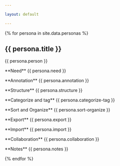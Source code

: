 ```yaml
---

layout: default

---
```



{% for persona in site.data.personas %}
<section>
  <h2>
      {{ persona.title }}
  </h2>
  <p>{{ persona.person }}</p>
  <p>**Need** {{ persona.need }}</p>
  <p>**Annotation** {{ persona.annotation }}</p>
  <p>**Structure** {{ persona.structure }}</p>
  <p>**Categorize and tag**  {{ persona.categorize-tag }}</p>
  <p>**Sort and Organize** {{ persona.sort-organize }}</p>
  <p>**Export** {{ persona.export }}</p>
  <p>**Import** {{ persona.import }}</p>
  <p>**Collaboration** {{ persona.collaboration }}</p>
  <p>**Notes** {{ persona.notes }}</p>
</section>

{% endfor %}
